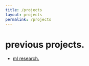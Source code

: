```yaml
---
title: /projects
layout: projects
permalink: /projects
---
```


# previous projects.
<ul>
  <li><a href="[/../master/_projects/ml-research.markdown](https://github.com/atharvakokane/atharvakokane.github.io/blob/4f80f3ce397c98a0e298b6a5563b96b0ec852534/_projects/ml-research.markdown)">ml research.</a></li>
</ul>
